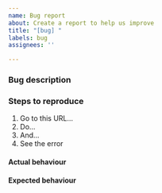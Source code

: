 ```yaml
---
name: Bug report
about: Create a report to help us improve
title: "[bug] "
labels: bug
assignees: ''

---
```


### Bug description

<!-- A clear and concise description of what the bug is and where you see it. -->
<!-- Please specify in which environment(s) you see it (dev/ops/prod). -->

### Steps to reproduce

1. Go to this URL...
2. Do...
3. And...
4. See the error

#### Actual behaviour

<!-- A clear and concise description of what happens now. -->
<!-- If applicable, add screenshots here. -->

#### Expected behaviour

<!-- A clear and concise description of what you expected to happen. -->
